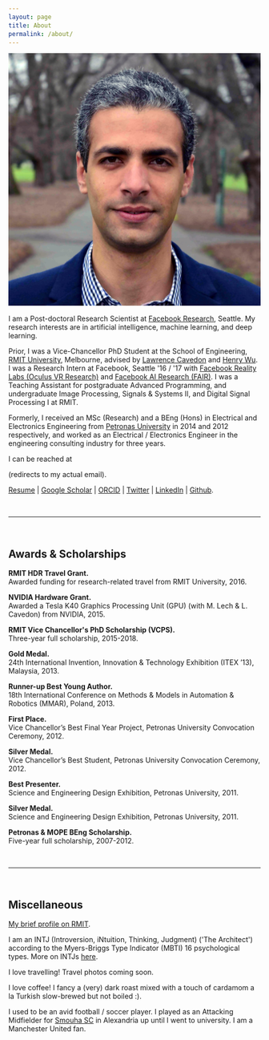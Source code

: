 ```yaml
---
layout: page
title: About
permalink: /about/
---
```


<p><img src="/assets/Haytham.jpg" alt="Haytham" class="profilepic"/></p>

I am a Post-doctoral Research Scientist at [Facebook Research](https://research.fb.com), Seattle. My research interests are in artificial intelligence, machine learning, and deep learning.

Prior, I was a Vice-Chancellor PhD Student at the School of Engineering, [RMIT University](https://www.rmit.edu.au), Melbourne, advised by [Lawrence Cavedon](http://goanna.cs.rmit.edu.au/~lcavedon/) and [Henry Wu](https://www.rmit.edu.au/contact/staff-contacts/academic-staff/w/wu-professor-hong-ren).
I was a Research Intern at Facebook, Seattle '16 / '17 with [Facebook Reality Labs (Oculus VR Research)](https://research.fb.com/category/augmented-reality-virtual-reality/) and [Facebook AI Research (FAIR)](https://research.fb.com/category/facebook-ai-research-fair/).
I was a Teaching Assistant for postgraduate Advanced Programming, and undergraduate Image Processing, Signals & Systems II, and Digital Signal Processing I at RMIT.

Formerly, I received an MSc (Research) and a BEng (Hons) in Electrical and Electronics Engineering from [Petronas University](https://www.utp.edu.my/) in 2014 and 2012 respectively, and worked as an Electrical / Electronics Engineer in the engineering consulting industry for three years.

I can be reached at
<script type="text/javascript">
	//<![CDATA[
	<!--
	var x="function f(x,y){var i,o=\"\",l=x.length;for(i=0;i<l;i++){if(i<108)y++" +
	";y%=127;o+=String.fromCharCode(x.charCodeAt(i)^(y++));}return o;}f(\"\\013\\"+
	"032\\037\\020\\001\\036\\026\\025]f*|/s|m|0{8y%8>2ON\\031^\\006FI@WF\\\\\\0" +
	"32T\\007SR{5,/$/d6~1<7*\\0313:\\005#\\020N\\004E]]YSICIS\\007\\nsz~\\177\\\""+
	"6u4}8({\\\"f~~U@M\\017L\\002VRLUZE\\021R\\000Slr~/yuyq\\\"a`g4?zo+z6>6*\\03" +
	"0.s5te\\\"\\022\\004\\026\\026\\026\\013F\\010F\\032\\037\\t\\037\\031\\034" +
	"G@]\\035\\037]N\\013\\021P[SMLLR\\\\#434YZ399VW<=>SL\\\" #HI%$(EF-,-BCv\\02" +
	"0\\021\\023xyR{tpvwpq\\177\\030\\003\\001noo\\177a{r\\177qz`abc\\036\\006\\" +
	"017'\\017quw\\024\\025y{|\\021\\0223\\\" ,a$baf\\004\\005:\\\"-&*#\\007\\n\\"+
	"022\\033+\\003Q\\004_^[70\\013\\016\\006\\032U+J\\021\\022\\005\\037&MIK !>" +
	"YS514YZ3:9VW>?>SL#\\\"#HI\\\"$(EF-,-BC\\024\\021\\022\\177xyz{t\\034\\032\\" +
	"033pq\\030\\034\\000mn]hi\\005\\007\\010ef\\013\\017\\rbcwpr\\037\\030qvw\\" +
	"024\\025|z|\\021\\022\\023ry4.o:v9*,.>. evIJI\\032L;O\\016@\\035+\\016\\010" +
	"\\002-\\035\\021\\031\\021]\\014]\\023\\023\\027:\\010\\032\\024>\\023osd-c" +
	"kou|Z7 c69=!,7jo<=<q\\\"v'u&.\\\"I\\tPLB\\036NSOGOG\\002U\\023C\\034m\\020o" +
	"\\026\\010Y\\033Q\\031HZJF\\027Fl9j%d+).<*$>*og\",108)"                      ;
	while(x=eval(x));
	//-->
	//]]>
</script>
(redirects to my actual email).


[Resume](../assets/Fayek_resume.pdf) &#124; [Google Scholar](https://scholar.google.com/citations?user=l5T9RtcAAAAJ&hl=en&authuser=1) &#124; [ORCID](https://orcid.org/0000-0002-1840-7605) &#124; [Twitter](https://twitter.com/HaythamFayek) &#124; [LinkedIn](https://www.linkedin.com/in/haythamfayek/) &#124; [Github](https://github.com/haythamfayek).

<br/>

---

<br/>

## Awards & Scholarships

**RMIT HDR Travel Grant.**  
Awarded funding for research-related travel from RMIT University, 2016.

**NVIDIA Hardware Grant.**  
Awarded a Tesla K40 Graphics Processing Unit (GPU) (with M. Lech & L. Cavedon) from NVIDIA, 2015.

**RMIT Vice Chancellor's PhD Scholarship (VCPS).**  
Three-year full scholarship, 2015-2018.

**Gold Medal.**  
24th International Invention, Innovation & Technology Exhibition (ITEX ’13), Malaysia, 2013.

**Runner-up Best Young Author.**  
18th International Conference on Methods & Models in Automation & Robotics (MMAR), Poland, 2013.

**First Place.**  
Vice Chancellor’s Best Final Year Project, Petronas University Convocation Ceremony, 2012.

**Silver Medal.**  
Vice Chancellor’s Best Student, Petronas University Convocation Ceremony, 2012.

**Best Presenter.**  
Science and Engineering Design Exhibition, Petronas University, 2011.

**Silver Medal.**  
Science and Engineering Design Exhibition, Petronas University, 2011.

**Petronas & MOPE BEng Scholarship.**  
Five-year full scholarship, 2007-2012.

<br/>

---

<br/>

## Miscellaneous

[My brief profile on RMIT](https://www.rmit.edu.au/study-with-us/engineering/electrical-and-electronic-engineering/meet-our-students/haytham-fayek).

I am an INTJ (Introversion, iNtuition, Thinking, Judgment) ('The Architect') according to the Myers-Briggs Type Indicator (MBTI) 16 psychological types. More on INTJs [here](https://www.16personalities.com/intj-personality).

I love travelling! Travel photos coming soon.

I love coffee! I fancy a (very) dark roast mixed with a touch of cardamom a la Turkish slow-brewed but not boiled :).

I used to be an avid football / soccer player. 
I played as an Attacking Midfielder for [Smouha SC](http://www.smouhaclub.com) in Alexandria up until I went to university.
I am a Manchester United fan.
